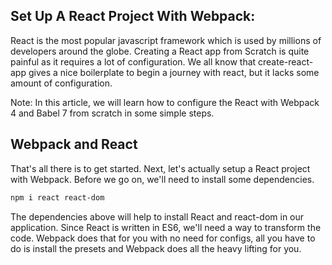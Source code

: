 ## Set Up A React Project With Webpack: 

React is the most popular javascript framework which is used by millions of developers around the globe. Creating a React app from Scratch is quite painful as it requires a lot of configuration. We all know that create-react-app gives a nice boilerplate to begin a journey with react, but it lacks some amount of configuration.

Note: In this article, we will learn how to configure the React with Webpack 4 and Babel 7 from scratch in some simple steps.

## Webpack and React

That's all there is to get started. Next, let's actually setup a React project with Webpack. Before we go on, we'll need to install some dependencies.

```sh
npm i react react-dom 
```
The dependencies above will help to install React and react-dom in our application. Since React is written in ES6, we'll need a way to transform the code. Webpack does that for you with no need for configs, all you have to do is install the presets and Webpack does all the heavy lifting for you.

